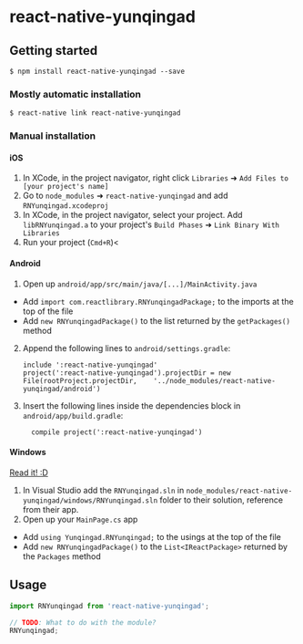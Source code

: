 
# react-native-yunqingad

## Getting started

`$ npm install react-native-yunqingad --save`

### Mostly automatic installation

`$ react-native link react-native-yunqingad`

### Manual installation


#### iOS

1. In XCode, in the project navigator, right click `Libraries` ➜ `Add Files to [your project's name]`
2. Go to `node_modules` ➜ `react-native-yunqingad` and add `RNYunqingad.xcodeproj`
3. In XCode, in the project navigator, select your project. Add `libRNYunqingad.a` to your project's `Build Phases` ➜ `Link Binary With Libraries`
4. Run your project (`Cmd+R`)<

#### Android

1. Open up `android/app/src/main/java/[...]/MainActivity.java`
  - Add `import com.reactlibrary.RNYunqingadPackage;` to the imports at the top of the file
  - Add `new RNYunqingadPackage()` to the list returned by the `getPackages()` method
2. Append the following lines to `android/settings.gradle`:
  	```
  	include ':react-native-yunqingad'
  	project(':react-native-yunqingad').projectDir = new File(rootProject.projectDir, 	'../node_modules/react-native-yunqingad/android')
  	```
3. Insert the following lines inside the dependencies block in `android/app/build.gradle`:
  	```
      compile project(':react-native-yunqingad')
  	```

#### Windows
[Read it! :D](https://github.com/ReactWindows/react-native)

1. In Visual Studio add the `RNYunqingad.sln` in `node_modules/react-native-yunqingad/windows/RNYunqingad.sln` folder to their solution, reference from their app.
2. Open up your `MainPage.cs` app
  - Add `using Yunqingad.RNYunqingad;` to the usings at the top of the file
  - Add `new RNYunqingadPackage()` to the `List<IReactPackage>` returned by the `Packages` method


## Usage
```javascript
import RNYunqingad from 'react-native-yunqingad';

// TODO: What to do with the module?
RNYunqingad;
```
  